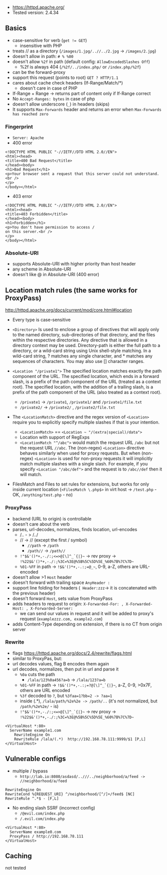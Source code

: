 - https://httpd.apache.org/
- Tested version: 2.4.34

## Basics
- case-sensitive for verb  (`get != GET`)
  - insensitive with PHP
- treats // as a directory (`/images/1.jpg/..//../2.jpg` -> `/images/2.jpg`)
- doesn't allow in path: `# % %00`
- doesn't allow `%2f` in path (default config: `AllowEncodedSlashes Off`)
  - %2f is always 404 (`/%2f/../index.php/` or `/index.php/%2f`)
- can be the forward-proxy
- support this request (points to root) `GET ? HTTP/1.1`
- cares about cache check headers (If-Range/Match/*) 
  - doesn't care in case of PHP
- If-Range + Range -> returns part of content only if If-Range correct
- No `Accept-Ranges: bytes` in case of php
- doesn't allow underscore (`_`) in headers (skips)
- It supports `Max-Forwards` header and returns an error when `Max-Forwards has reached zero`

### Fingerprint
- `Server: Apache`
- 400 error
```
<!DOCTYPE HTML PUBLIC "-//IETF//DTD HTML 2.0//EN">
<html><head>
<title>400 Bad Request</title>
</head><body>
<h1>Bad Request</h1>
<p>Your browser sent a request that this server could not understand.<br />
</p>
</body></html>
```
- 403 error
```
<!DOCTYPE HTML PUBLIC "-//IETF//DTD HTML 2.0//EN">
<html><head>
<title>403 Forbidden</title>
</head><body>
<h1>Forbidden</h1>
<p>You don't have permission to access /
on this server.<br />
</p>
</body></html>
```

### Absolute-URI
- supports Absolute-URI with higher priority than host header
- any scheme in Absolute-URI
- doesn't like @ in Absolute-URI (400 error)

## Location match rules (the same works for ProxyPass)
http://httpd.apache.org/docs/current/mod/core.html#location
- Every type is case-sensitive
- `<Directory>`
Is used to enclose a group of directives that will apply only to the named directory, sub-directories of that directory, and the files within the respective directories. Any directive that is allowed in a directory context may be used. Directory-path is either the full path to a directory, or a wild-card string using Unix shell-style matching. In a wild-card string, ? matches any single character, and * matches any sequences of characters. You may also use [] character ranges. 

- `<Location "/private1">`
The specified location matches exactly the path component of the URL.
The specified location, which ends in a forward slash, is a prefix of the path component of the URL (treated as a context root). The specified location, with the addition of a trailing slash, is a prefix of the path component of the URL (also treated as a context root).
  - `/private1` -> `/private1`, `/private1/` and `/private1/file.txt`
  - `/private2/` ->  `/private2/` , `/private2/file.txt`

- The `<LocationMatch>` directive and the regex version of `<Location>` require you to explicitly specify multiple slashes if that is your intention.
  - `<LocationMatch>` ==  `<Location ~ "/(extra|special)/data"> `
  - Location with support of RegExps
  - `<LocationMatch "^/abc">` would match the request URL `/abc` but not the request URL `//abc`. The (non-regex) `<Location>` directive behaves similarly when used for proxy requests. But when (non-regex) `<Location>` is used for non-proxy requests it will implicitly match multiple slashes with a single slash. For example, if you specify `<Location "/abc/def">` and the request is to `/abc//def` then it will match.
- FilesMatch and Files to set rules for extensions, but works for only inside current location (`<FilesMatch \.php$>` in virt host -> `/test.php` - OK,  `/anything/test.php` - no)

### ProxyPass
- backend (URL to origin) is controllable
- doesn't care about the verb 
- parses, url-decodes, normalizes, finds location, url-encodes
  - /.. - > /../
  - // -> // (except the first / symbol)
    - `//path` -> `/path`
    - `/path//` -> `/path//`
  - ``!"$&'()*+,-./:;<=>@[\]^_`{|}~`` -> rev proxy -> ``!%22$&'()*+,-./:;%3C=%3E@%5B%5C%5D%5E_%60%7B%7C%7D~``
  - `%01-%FF` in path -> ``!$&'()*+,-.:;=@_~``, 0-9, a-Z, others are URL-encoded
- doesn't allow >1 `Host` header
- doesn't forward with trailing space `AnyHeader :`
- support line folding for headers (` Header:zzz`-> it is concatenated with the previous header)
- doesn't forward `Host`, sets value from ProxyPass
- adds headers to request to origin: `X-Forwarded-For: , X-Forwarded-Host: , X-Forwarded-Server: `
  - we can send our values in request and it will be added to proxy's request (`examplezzz.com, example2.com`)
- adds Content-Type depending on extension, if there is no CT from origin server

### Rewrite
- flags https://httpd.apache.org/docs/2.4/rewrite/flags.html
- similar to ProxyPas, but:
- url decodes values, flag B encodes them again
- url decodes, normalizes, then put in url and parse it
  - `%0a` cuts the path
    - `/lala/123%0a456?a=b` -> `/lala/123?a=b`
  -  `%01-%FF` in path -> ``!$&'()*+,-.:;=?@[\]^_`{|}~``, a-Z, 0-9, >0x7F, others are URL encoded
    - `%3f` decoded to `?`, but `%3faa=1?bb=2 -> ?aa=1`
    - inside (.*), `/lala/path/%2e%2e -> /path/..` (it's not normalized, but `/path/%2e%2e/` - is)
  - ``!"$&'()*+,-./:;<=>@[\]^_`{|}~`` -> rev proxy -> ``!%22$&'()*+,-./:;%3C=%3E@%5B%5C%5D%5E_%60%7B%7C%7D~``
```
<VirtualHost *:80>
  ServerName example1.com
    RewriteEngine On
    RewriteRule /lala/(.*)  http://192.168.78.111:9999/$1 [P,L]
</VirtualHost>
```


## Vulnerable configs
- multiple / bypass  
  - `http://lab.io:8080/asdasd/..///../neighborhood/a/feed -> //neighborhood/a/feed`
```
RewriteEngine On
RewriteCond %{REQUEST_URI} ^/neighborhood/[^/]+/feed$ [NC]
RewriteRule ^.*$ - [F,L]
```

- No ending slash SSRF (incorrect config)
  - `/@evil.com/index.php`
  - `/.evil.com/index.php`
```
<VirtualHost *:80>
  ServerName example0.com
  ProxyPass / http://192.168.78.111
</VirtualHost>
```

## Caching
not tested
